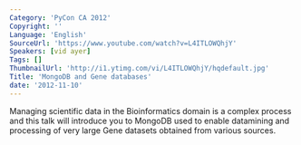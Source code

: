 ```yaml
---
Category: 'PyCon CA 2012'
Copyright: ''
Language: 'English'
SourceUrl: 'https://www.youtube.com/watch?v=L4ITLOWQhjY'
Speakers: [vid ayer]
Tags: []
ThumbnailUrl: 'http://i1.ytimg.com/vi/L4ITLOWQhjY/hqdefault.jpg'
Title: 'MongoDB and Gene databases'
date: '2012-11-10'
---
```

Managing scientific data in the Bioinformatics domain is a complex process and
this talk will introduce you to MongoDB used to enable datamining and
processing of very large Gene datasets obtained from various sources.

